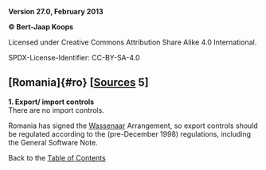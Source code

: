 **Version 27.0, February 2013**

**© Bert-Jaap Koops**

Licensed under Creative Commons Attribution Share Alike 4.0 International.

SPDX-License-Identifier: CC-BY-SA-4.0

## [Romania]{#ro} \[[Sources](cls-srce.htm) 5\]

**1. Export/ import controls**\
There are no import controls.

Romania has signed the [Wassenaar](#Wassenaar) Arrangement, so export
controls should be regulated according to the (pre-December 1998)
regulations, including the General Software Note.

Back to the [Table of Contents](index.html#toc)
